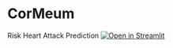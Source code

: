 
# CorMeum
Risk Heart Attack Prediction
[![Open in Streamlit](https://static.streamlit.io/badges/streamlit_badge_black_white.svg)](https://share.streamlit.io/zritter2050/CorMeum/hrfApp.py/)
